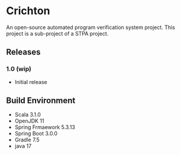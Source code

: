 # Crichton

An open-source automated program verification system project.
This project is a sub-project of a STPA project.

## Releases

### 1.0 (wip)

- Initial release

## Build Environment

- Scala 3.1.0
- OpenJDK 11
- Spring Frmaework 5.3.13
- Spring Boot 3.0.0
- Gradle 7.5
- java 17
